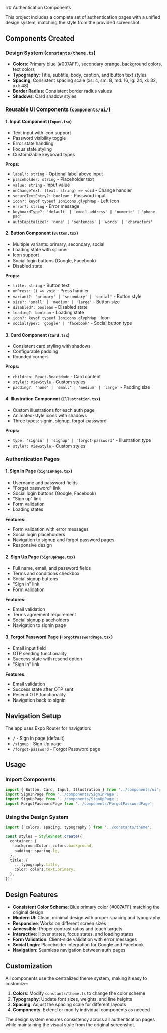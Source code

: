 rr# Authentication Components

This project includes a complete set of authentication pages with a unified design system, matching the style from the provided screenshot.

## Components Created

### Design System (`constants/theme.ts`)
- **Colors**: Primary blue (#007AFF), secondary orange, background colors, text colors
- **Typography**: Title, subtitle, body, caption, and button text styles
- **Spacing**: Consistent spacing scale (xs: 4, sm: 8, md: 16, lg: 24, xl: 32, xxl: 48)
- **Border Radius**: Consistent border radius values
- **Shadows**: Card shadow styles

### Reusable UI Components (`components/ui/`)

#### 1. Input Component (`Input.tsx`)
- Text input with icon support
- Password visibility toggle
- Error state handling
- Focus state styling
- Customizable keyboard types

**Props:**
- `label?: string` - Optional label above input
- `placeholder: string` - Placeholder text
- `value: string` - Input value
- `onChangeText: (text: string) => void` - Change handler
- `secureTextEntry?: boolean` - Password input
- `icon?: keyof typeof Ionicons.glyphMap` - Left icon
- `error?: string` - Error message
- `keyboardType?: 'default' | 'email-address' | 'numeric' | 'phone-pad'`
- `autoCapitalize?: 'none' | 'sentences' | 'words' | 'characters'`

#### 2. Button Component (`Button.tsx`)
- Multiple variants: primary, secondary, social
- Loading state with spinner
- Icon support
- Social login buttons (Google, Facebook)
- Disabled state

**Props:**
- `title: string` - Button text
- `onPress: () => void` - Press handler
- `variant?: 'primary' | 'secondary' | 'social'` - Button style
- `size?: 'small' | 'medium' | 'large'` - Button size
- `disabled?: boolean` - Disabled state
- `loading?: boolean` - Loading state
- `icon?: keyof typeof Ionicons.glyphMap` - Icon
- `socialType?: 'google' | 'facebook'` - Social button type

#### 3. Card Component (`Card.tsx`)
- Consistent card styling with shadows
- Configurable padding
- Rounded corners

**Props:**
- `children: React.ReactNode` - Card content
- `style?: ViewStyle` - Custom styles
- `padding?: 'none' | 'small' | 'medium' | 'large'` - Padding size

#### 4. Illustration Component (`Illustration.tsx`)
- Custom illustrations for each auth page
- Animated-style icons with shadows
- Three types: signin, signup, forgot-password

**Props:**
- `type: 'signin' | 'signup' | 'forgot-password'` - Illustration type
- `style?: ViewStyle` - Custom styles

### Authentication Pages

#### 1. Sign In Page (`SignInPage.tsx`)
- Username and password fields
- "Forget password" link
- Social login buttons (Google, Facebook)
- "Sign up" link
- Form validation
- Loading states

**Features:**
- Form validation with error messages
- Social login placeholders
- Navigation to signup and forgot password pages
- Responsive design

#### 2. Sign Up Page (`SignUpPage.tsx`)
- Full name, email, and password fields
- Terms and conditions checkbox
- Social signup buttons
- "Sign in" link
- Form validation

**Features:**
- Email validation
- Terms agreement requirement
- Social signup placeholders
- Navigation to signin page

#### 3. Forgot Password Page (`ForgotPasswordPage.tsx`)
- Email input field
- OTP sending functionality
- Success state with resend option
- "Sign in" link

**Features:**
- Email validation
- Success state after OTP sent
- Resend OTP functionality
- Navigation back to signin

## Navigation Setup

The app uses Expo Router for navigation:

- `/` - Sign In page (default)
- `/signup` - Sign Up page
- `/forgot-password` - Forgot Password page

## Usage

### Import Components
```typescript
import { Button, Card, Input, Illustration } from '../components/ui';
import SignInPage from '../components/SignInPage';
import SignUpPage from '../components/SignUpPage';
import ForgotPasswordPage from '../components/ForgotPasswordPage';
```

### Using the Design System
```typescript
import { colors, spacing, typography } from '../constants/theme';

const styles = StyleSheet.create({
  container: {
    backgroundColor: colors.background,
    padding: spacing.lg,
  },
  title: {
    ...typography.title,
    color: colors.text.primary,
  },
});
```

## Design Features

- **Consistent Color Scheme**: Blue primary color (#007AFF) matching the original design
- **Modern UI**: Clean, minimal design with proper spacing and typography
- **Responsive**: Works on different screen sizes
- **Accessible**: Proper contrast ratios and touch targets
- **Interactive**: Hover states, focus states, and loading states
- **Form Validation**: Client-side validation with error messages
- **Social Login**: Placeholder integration for Google and Facebook
- **Navigation**: Seamless navigation between auth pages

## Customization

All components use the centralized theme system, making it easy to customize:

1. **Colors**: Modify `constants/theme.ts` to change the color scheme
2. **Typography**: Update font sizes, weights, and line heights
3. **Spacing**: Adjust the spacing scale for different layouts
4. **Components**: Extend or modify individual components as needed

The design system ensures consistency across all authentication pages while maintaining the visual style from the original screenshot.
